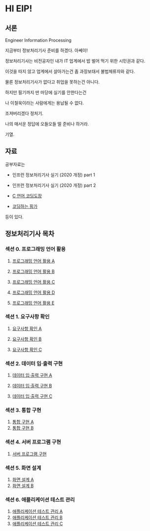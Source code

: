 # HI EIP!

## 서론

Engineer Information Processing

지금부터 정보처리기사 준비를 하겠다. 아쎼이!

정보처리기사는 비전공자인 내가 IT 업계에서 밥 벌어 먹기 위한 시민권과 같다.

이것을 따지 않고 업계에서 살아가는건 좀 과장보태서 불법체류자와 같다.

물론 정보처리기사가 없다고 취업을 못하는건 아니다.

하지만 필기까지 딴 마당에 실기를 안한다는건

나 이철욱이라는 사람에게는 용납될 수 없다.

조져버리겠다 정처기.

나의 매서운 정답에 오들오들 떨 준비나 하거라.

기열.

## 자료

공부자료는

- 인프런 정보처리기사 실기 (2020 개정) part 1

- 인프런 정보처리기사 실기 (2020 개정) part 2

- [C 언어 코딩도장](https://dojang.io/course/view.php?id=2)

- [코딩하는 핑가](https://ss-o.tistory.com/110?category=967966)

등이 있다.

## 정보처리기사 목차

### 섹션 0. 프로그래밍 언어 활용

1. [프로그래밍 언어 활용 A](https://github.com/lugia574/EIP.github.io-/blob/main/%ED%94%84%EB%A1%9C%EA%B7%B8%EB%9E%98%EB%B0%8D%20%EC%96%B8%EC%96%B4%20%ED%99%9C%EC%9A%A9/%ED%94%84%EB%A1%9C%EA%B7%B8%EB%9E%98%EB%B0%8D%20%EC%96%B8%EC%96%B4%20%ED%99%9C%EC%9A%A9A.md)

2. [프로그래밍 언어 활용 B](https://github.com/lugia574/EIP.github.io-/blob/main/%ED%94%84%EB%A1%9C%EA%B7%B8%EB%9E%98%EB%B0%8D%20%EC%96%B8%EC%96%B4%20%ED%99%9C%EC%9A%A9/%ED%94%84%EB%A1%9C%EA%B7%B8%EB%9E%98%EB%B0%8D%20%EC%96%B8%EC%96%B4%20%ED%99%9C%EC%9A%A9B.md)

3. [프로그래밍 언어 활용 C](https://github.com/lugia574/EIP.github.io-/blob/main/%ED%94%84%EB%A1%9C%EA%B7%B8%EB%9E%98%EB%B0%8D%20%EC%96%B8%EC%96%B4%20%ED%99%9C%EC%9A%A9/%ED%94%84%EB%A1%9C%EA%B7%B8%EB%9E%98%EB%B0%8D%20%EC%96%B8%EC%96%B4%20%ED%99%9C%EC%9A%A9C.md)

4. [프로그래밍 언어 활용 D](https://github.com/lugia574/EIP.github.io-/blob/main/%ED%94%84%EB%A1%9C%EA%B7%B8%EB%9E%98%EB%B0%8D%20%EC%96%B8%EC%96%B4%20%ED%99%9C%EC%9A%A9/%ED%94%84%EB%A1%9C%EA%B7%B8%EB%9E%98%EB%B0%8D%20%EC%96%B8%EC%96%B4%20%ED%99%9C%EC%9A%A9D.md)

5. [프로그래밍 언어 활용 E](https://github.com/lugia574/EIP.github.io-/blob/main/%ED%94%84%EB%A1%9C%EA%B7%B8%EB%9E%98%EB%B0%8D%20%EC%96%B8%EC%96%B4%20%ED%99%9C%EC%9A%A9/%ED%94%84%EB%A1%9C%EA%B7%B8%EB%9E%98%EB%B0%8D%20%EC%96%B8%EC%96%B4%20%ED%99%9C%EC%9A%A9E.md)

### 섹션 1. 요구사항 확인

1. [요구사항 확인 A](https://github.com/lugia574/EIP.github.io-/blob/main/%EC%9A%94%EA%B5%AC%EC%82%AC%ED%95%AD%20%ED%99%95%EC%9D%B8/%EC%9A%94%EA%B5%AC%EC%82%AC%ED%95%AD%20%ED%99%95%EC%9D%B8A.md)

2. [요구사항 확인 B](https://github.com/lugia574/EIP.github.io-/blob/main/%EC%9A%94%EA%B5%AC%EC%82%AC%ED%95%AD%20%ED%99%95%EC%9D%B8/%EC%9A%94%EA%B5%AC%EC%82%AC%ED%95%AD%20%ED%99%95%EC%9D%B8B.md)

3. [요구사항 확인 C](https://github.com/lugia574/EIP.github.io-/blob/main/%EC%9A%94%EA%B5%AC%EC%82%AC%ED%95%AD%20%ED%99%95%EC%9D%B8/%EC%9A%94%EA%B5%AC%EC%82%AC%ED%95%AD%20%ED%99%95%EC%9D%B8C.md)

### 섹션 2. 데이터 입·출력 구현

1. [데이터 입·출력 구현 A](https://github.com/lugia574/EIP.github.io-/blob/main/%EB%8D%B0%EC%9D%B4%ED%84%B0%20%EC%9E%85%C2%B7%EC%B6%9C%EB%A0%A5%20%EA%B5%AC%ED%98%84/%EB%8D%B0%EC%9D%B4%ED%84%B0%20%EC%9E%85%C2%B7%EC%B6%9C%EB%A0%A5%20%EA%B5%AC%ED%98%84A.md)

2. [데이터 입·출력 구현 B](https://github.com/lugia574/EIP.github.io-/blob/main/%EB%8D%B0%EC%9D%B4%ED%84%B0%20%EC%9E%85%C2%B7%EC%B6%9C%EB%A0%A5%20%EA%B5%AC%ED%98%84/%EB%8D%B0%EC%9D%B4%ED%84%B0%20%EC%9E%85%C2%B7%EC%B6%9C%EB%A0%A5%20%EA%B5%AC%ED%98%84B.md)

3. [데이터 입·출력 구현 C](https://github.com/lugia574/EIP.github.io-/blob/main/%EB%8D%B0%EC%9D%B4%ED%84%B0%20%EC%9E%85%C2%B7%EC%B6%9C%EB%A0%A5%20%EA%B5%AC%ED%98%84/%EB%8D%B0%EC%9D%B4%ED%84%B0%20%EC%9E%85%C2%B7%EC%B6%9C%EB%A0%A5%20%EA%B5%AC%ED%98%84C.md)

### 섹션 3. 통합 구현

1. [통합 구현 A](https://github.com/lugia574/EIP.github.io-/blob/main/%ED%86%B5%ED%95%A9%20%EA%B5%AC%ED%98%84/%ED%86%B5%ED%95%A9%20%EA%B5%AC%ED%98%84A.md)
2. [통합 구현 B](https://github.com/lugia574/EIP.github.io-/blob/main/%ED%86%B5%ED%95%A9%20%EA%B5%AC%ED%98%84/%ED%86%B5%ED%95%A9%20%EA%B5%AC%ED%98%84B.md)

### 섹션 4. 서버 프로그램 구현

1. [서버 프로그램 구현](https://github.com/lugia574/EIP.github.io-/blob/main/%EC%84%9C%EB%B2%84%20%ED%94%84%EB%A1%9C%EA%B7%B8%EB%9E%A8%20%EA%B5%AC%ED%98%84/%EC%84%9C%EB%B2%84%20%ED%94%84%EB%A1%9C%EA%B7%B8%EB%9E%A8%20%EA%B5%AC%ED%98%84A.md)

### 섹션 5. 화면 설계

1. [화면 설계 A](https://github.com/lugia574/EIP.github.io-/blob/main/%ED%99%94%EB%A9%B4%20%EC%84%A4%EA%B3%84/%ED%99%94%EB%A9%B4%20%EC%84%A4%EA%B3%84A.md)
2. [화면 설계 B](https://github.com/lugia574/EIP.github.io-/blob/main/%ED%99%94%EB%A9%B4%20%EC%84%A4%EA%B3%84/%ED%99%94%EB%A9%B4%20%EC%84%A4%EA%B3%84B.md)

### 섹션 6. 애플리케이션 테스트 관리

1. [애플리케이션 테스트 관리 A]()
1. [애플리케이션 테스트 관리 B]()
1. [애플리케이션 테스트 관리 C]()

